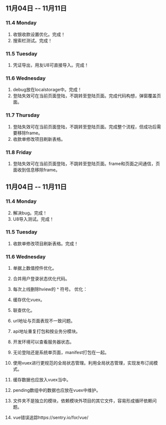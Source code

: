 ## 11月04日 -- 11月11日

### 11.4 Monday
1. 收银收款设置优化。完成！
2. 搜索栏测试。完成！

### 11.5 Tuesday
1. 凭证导出，用友U8可直接导入。完成！

### 11.6 Wednesday
1. debug放在localstorage中。完成！
1. 登陆失效可在当前页面登陆，不跳转至登陆页面。完成代码构想，弹窗覆盖页面。

### 11.7 Thursday
1. 登陆失效可在当前页面登陆，不跳转至登陆页面。完成整个流程，但成功后需要移除frame。
2. 收款单修改项目刷新表格。

### 11.8 Friday
1. 登陆失效可在当前页面登陆，不跳转至登陆页面。frame和页面之间通信，页面收到信息移除frame。

## 11月04日 -- 11月11日

### 11.4 Monday
2. 解决bug。完成！
4. U8导入测试。完成！

### 11.5 Tuesday
1. 收款单修改项目刷新表格。完成！

### 11.6 Wednesday
1. 单据上数值控件优化。
2. 合并用户登录状态优化代码。


1. 每次上线删除hview的 ^ 符号。
优化：
1. 缓存优化vuex。
1. 联查优化。
1. url地址与页面表现不一致问题。
1. api地址重复打包和按业务分模块。
1. 开发环境可以查看服务器状态。
1. 无论登陆还是系统单页面，manifest打包在一起。
1. 使用vuex进行更规范的全局状态管理。利用全局状态管理，实现发布订阅模式。
1. 缓存数据也应放入vuex当中。
1. pending数组中的数据也应放在vuex中维护。
1. 文件夹不是独立的模块，依赖模块外项目的其它文件，容易形成循环依赖问题。
1. vue错误追踪https://sentry.io/for/vue/